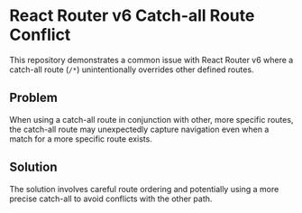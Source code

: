 # React Router v6 Catch-all Route Conflict

This repository demonstrates a common issue with React Router v6 where a catch-all route (`/*`) unintentionally overrides other defined routes.

## Problem

When using a catch-all route in conjunction with other, more specific routes, the catch-all route may unexpectedly capture navigation even when a match for a more specific route exists.

## Solution

The solution involves careful route ordering and potentially using a more precise catch-all to avoid conflicts with the other path.